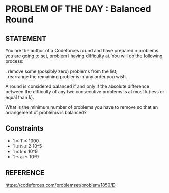 # PROBLEM OF THE DAY : Balanced Round

## STATEMENT 

You are the author of a Codeforces round and have prepared n problems you are going to set, problem i having difficulty ai. You will do
the following process:<br>

. remove some (possibly zero) problems from the list;<br>
. rearrange the remaining problems in any order you wish.<br>

A round is considered balanced if and only if the absolute difference between the difficulty of any two consecutive problems is at most k
(less or equal than k).<br>

What is the minimum number of problems you have to remove so that an arrangement of problems is balanced?

## Constraints

* 1 ≤ T ≤ 1000
* 1 ≤ n ≤ 2⋅10^5
* 1 ≤ k ≤ 10^9
* 1 ≤ ai ≤ 10^9


## REFERENCE

https://codeforces.com/problemset/problem/1850/D